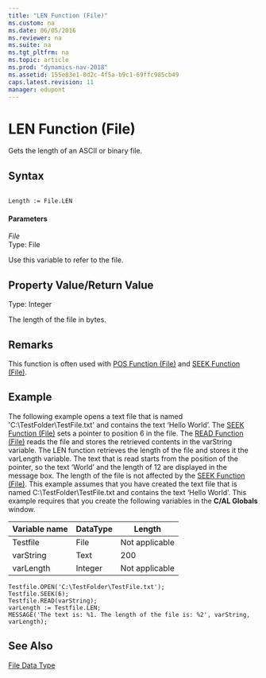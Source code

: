 ```yaml
---
title: "LEN Function (File)"
ms.custom: na
ms.date: 06/05/2016
ms.reviewer: na
ms.suite: na
ms.tgt_pltfrm: na
ms.topic: article
ms.prod: "dynamics-nav-2018"
ms.assetid: 155e83e1-8d2c-4f5a-b9c1-69ffc985cb49
caps.latest.revision: 11
manager: edupont
---
```

# LEN Function (File)
Gets the length of an ASCII or binary file.  
  
## Syntax  
  
```  
  
Length := File.LEN  
```  
  
#### Parameters  
 *File*  
 Type: File  
  
 Use this variable to refer to the file.  
  
## Property Value/Return Value  
 Type: Integer  
  
 The length of the file in bytes.  
  
## Remarks  
 This function is often used with [POS Function \(File\)](POS-Function--File-.md) and [SEEK Function \(File\)](SEEK-Function--File-.md).  
  
## Example  
 The following example opens a text file that is named 'C:\\TestFolder\\TestFile.txt' and contains the text ‘Hello World’. The [SEEK Function \(File\)](SEEK-Function--File-.md) sets a pointer to position 6 in the file. The [READ Function \(File\)](READ-Function--File-.md) reads the file and stores the retrieved contents in the varString variable. The LEN function retrieves the length of the file and stores it the varLength variable. The text that is read starts from the position of the pointer, so the text ‘World’ and the length of 12 are displayed in the message box. The length of the file is not affected by the [SEEK Function \(File\)](SEEK-Function--File-.md). This example assumes that you have created the text file that is named C:\\TestFolder\\TestFile.txt and contains the text ‘Hello World’. This example requires that you create the following variables in the **C/AL Globals** window.  
  
|Variable name|DataType|Length|  
|-------------------|--------------|------------|  
|Testfile|File|Not applicable|  
|varString|Text|200|  
|varLength|Integer|Not applicable|  
  
```  
Testfile.OPEN('C:\TestFolder\TestFile.txt');  
Testfile.SEEK(6);  
Testfile.READ(varString);  
varLength := Testfile.LEN;  
MESSAGE('The text is: %1. The length of the file is: %2', varString, varLength);  
```  
  
## See Also  
 [File Data Type](File-Data-Type.md)